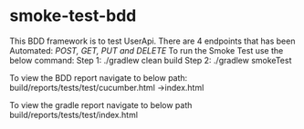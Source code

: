 # smoke-test-bdd

This BDD framework is to test UserApi.
There are 4 endpoints that has been Automated: _POST, GET, PUT and DELETE_
To run  the Smoke Test use the below command:
Step 1: ./gradlew clean build
Step 2: ./gradlew smokeTest
 
 To view the BDD report navigate to below path:
  build/reports/tests/test/cucumber.html ->index.html
 
 To view the gradle report navigate to below path
  build/reports/tests/test/index.html
 
